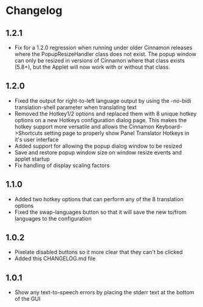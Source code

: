 # Changelog

## 1.2.1

* Fix for a 1.2.0 regression when running under older Cinnamon releases where the PopupResizeHandler class does not exist. The popup window can only be resized in versions of Cinnamon where that class exists (5.8+), but the Applet will now work with or without that class.

## 1.2.0

* Fixed the output for right-to-left language output by using the -no-bidi translation-shell parameter when translating text
* Removed the Hotkey1/2 options and replaced them with 8 unique hotkey options on a new Hotkeys configuration dialog page. This makes the hotkey support more versatile and allows the Cinnamon Keyboard->Shortcuts setting page to properly show Panel Translator Hotkeys in it's user interface
* Added support for allowing the popup dialog window to be resized
* Save and restore popup window size on window resize events and applet startup
* Fix handling of display scaling factors

## 1.1.0

* Added two hotkey options that can perform any of the 8 translation options
* Fixed the swap-languages button so that it will save the new to/from languages to the configuration

## 1.0.2

* Pixelate disabled buttons so it more clear that they can't be clicked
* Added this CHANGELOG.md file

## 1.0.1

* Show any text-to-speech errors by placing the stderr text at the bottom of the GUI
